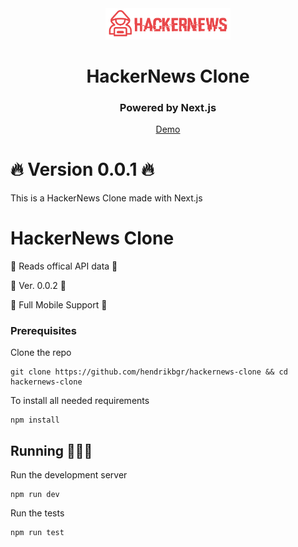 <div align="center">
  <img src="./public/logo_red.png" alt="Hacker News Clone logo" width="200px">
  <div>
    <h1>HackerNews Clone</h1>
    <h3>Powered by Next.js</h3>
    <a href="https://hackernews-clone-steel.vercel.app/" target="_blank">Demo</a>
  </div>
</div>

# 🔥 Version 0.0.1 🔥

This is a HackerNews Clone made with Next.js

# HackerNews Clone

🚀 Reads offical API data 🚀

📌 Ver. 0.0.2 📌

📱 Full Mobile Support 📱

### Prerequisites

Clone the repo

```
git clone https://github.com/hendrikbgr/hackernews-clone && cd hackernews-clone
```

To install all needed requirements

```
npm install
```

## Running 🏃🏽‍♂️

Run the development server

```
npm run dev
```

Run the tests

```
npm run test
```
